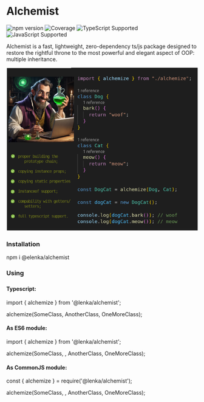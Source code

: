 # Alchemist

![npm version](https://img.shields.io/npm/v/alchemist)
![Coverage](https://img.shields.io/badge/Coverage-90.00%25-brightgreen)
![TypeScript Supported](https://img.shields.io/badge/TypeScript-%3E%3D4.0-blue)
![JavaScript Supported](https://img.shields.io/badge/JavaScript-ES6+-yellow)

Alchemist is a fast, lightweight, zero-dependency ts/js package designed to restore the rightful throne to the most powerful and elegant aspect of OOP: multiple inheritance.

<img src="docs/res/alchemist-730.png" alt="Alchemist Image" width="730">
<h3>Installation</h3>
npm i @elenka/alchemist
<h3>Using<h3>
<h4>Typescript:</h4>
import { alchemize } from '@lenka/alchemist';

alchemize(SomeClass, AnotherClass, OneMoreClass);

<h4>As ES6 module:</h4>
import { alchemize } from '@lenka/alchemist';

alchemize(SomeClass, , AnotherClass, OneMoreClass);

<h4>As CommonJS module:</h4>
const { alchemize } = require('@lenka/alchemist');

alchemize(SomeClass, , AnotherClass, OneMoreClass);
